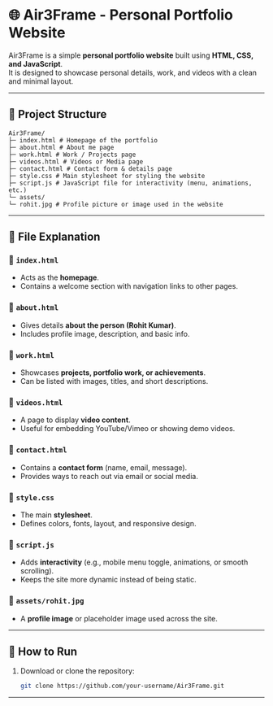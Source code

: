 # 🌐 Air3Frame - Personal Portfolio Website  

Air3Frame is a simple **personal portfolio website** built using **HTML, CSS, and JavaScript**.  
It is designed to showcase personal details, work, and videos with a clean and minimal layout.  

---

## 📁 Project Structure  

```
Air3Frame/
├─ index.html # Homepage of the portfolio
├─ about.html # About me page
├─ work.html # Work / Projects page
├─ videos.html # Videos or Media page
├─ contact.html # Contact form & details page
├─ style.css # Main stylesheet for styling the website
├─ script.js # JavaScript file for interactivity (menu, animations, etc.)
└─ assets/
└─ rohit.jpg # Profile picture or image used in the website
```

---

## 📌 File Explanation  

### 🔹 `index.html`
- Acts as the **homepage**.  
- Contains a welcome section with navigation links to other pages.  

### 🔹 `about.html`
- Gives details **about the person (Rohit Kumar)**.  
- Includes profile image, description, and basic info.  

### 🔹 `work.html`
- Showcases **projects, portfolio work, or achievements**.  
- Can be listed with images, titles, and short descriptions.  

### 🔹 `videos.html`
- A page to display **video content**.  
- Useful for embedding YouTube/Vimeo or showing demo videos.  

### 🔹 `contact.html`
- Contains a **contact form** (name, email, message).  
- Provides ways to reach out via email or social media.  

### 🔹 `style.css`
- The main **stylesheet**.  
- Defines colors, fonts, layout, and responsive design.  

### 🔹 `script.js`
- Adds **interactivity** (e.g., mobile menu toggle, animations, or smooth scrolling).  
- Keeps the site more dynamic instead of being static.  

### 🔹 `assets/rohit.jpg`
- A **profile image** or placeholder image used across the site.  

---

## 🚀 How to Run  

1. Download or clone the repository:  
   ```bash
   git clone https://github.com/your-username/Air3Frame.git

---

